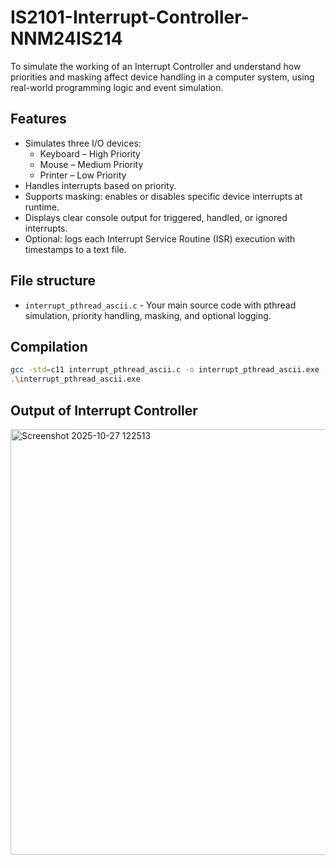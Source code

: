 # IS2101-Interrupt-Controller-NNM24IS214
To simulate the working of an Interrupt Controller and understand how priorities and masking affect device handling in a computer system, using real-world programming logic and event simulation.

## Features
* Simulates three I/O devices:
   * Keyboard – High Priority
   * Mouse – Medium Priority
   * Printer – Low Priority
* Handles interrupts based on priority.
* Supports masking: enables or disables specific device interrupts at runtime.
* Displays clear console output for triggered, handled, or ignored interrupts.
* Optional: logs each Interrupt Service Routine (ISR) execution with timestamps to a text file.

## File structure 
* `interrupt_pthread_ascii.c` - Your main source code with pthread simulation, priority handling, masking, and optional logging.

## Compilation 
```bash
gcc -std=c11 interrupt_pthread_ascii.c -o interrupt_pthread_ascii.exe -lpthread
.\interrupt_pthread_ascii.exe
```

## Output of Interrupt Controller
<img width="1068" height="681" alt="Screenshot 2025-10-27 122513" src="https://github.com/user-attachments/assets/18c98bc1-50c5-4161-b264-59c6a9c3ab6b" />
